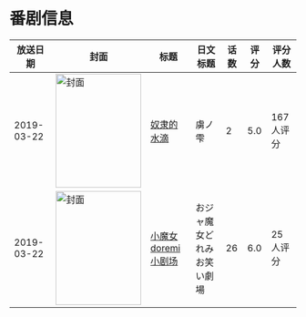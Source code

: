 # 番剧信息

|放送日期|封面|标题|日文标题|话数|评分|评分人数|
|---|---|---|---|---|---|---|
|2019-03-22|<img src="/img/no_icon_subject.png" alt="封面" style="width:150px;height:200px;object-fit:cover;">|[奴隶的水滴](https://bangumi.tv/subject/275083)|虜ノ雫|2|5.0|167人评分|
|2019-03-22|<img src="//lain.bgm.tv/pic/cover/c/d6/d4/279163_yKVHi.jpg" alt="封面" style="width:150px;height:200px;object-fit:cover;">|[小魔女doremi 小剧场](https://bangumi.tv/subject/279163)|おジャ魔女どれみ お笑い劇場|26|6.0|25人评分|
